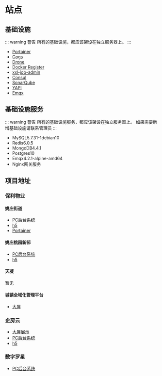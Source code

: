 # 站点



## 基础设施

::: warning 警告
所有的基础设施，都应该架设在独立服务器上。
:::

- [Portainer](http://10.10.0.14:9000/)
- [Gogs](http://gogs.ltit.info/)
- [Drone](http://10.10.0.14/)
- [Docker Register](http://10.10.0.14:5000/v2/_catalog)
- [xxl-job-admin](http://10.10.0.14:8081/xxl-job-admin)
- [Consul](http://10.10.0.14:8500/ui/dc1/services)
- [SonarQube](http://10.10.0.14:9002/)
- [YAPI](http://10.10.0.14:3000/)
- [Emqx](http://10.10.0.14:18083/)


## 基础设施服务

::: warning 警告
所有的基础设施服务，都应该架设在独立服务器上。
如果需要新增基础设施请联系管理员
:::

- MySQL5.7.31-1debian10
- Redis6.0.5
- MongoDB4.4.1
- Postgres10
- Emqx4.2.1-alpine-amd64
- Nginx网关服务



## 项目地址

### 保利物业
#### 姚庄街道
- [PC后台系统](http://139.196.9.150:3011)
- [h5](https://polyservice.ltit.info:8443)
- [Portainer](http://139.196.9.150:9000/) 

#### 姚庄桃园新邨
- [PC后台系统](http://baoli-tyxc-system.ltit.tech)
- [h5](http://baoli-tyxc-app.ltit.tech)

#### 天凝
暂无

#### 城镇全域化管理平台
- [大屏](http://10.10.0.27:6650/) 

### 企房云
- [大屏展示](https://qf.ltitgroup.com:8443/display/)
- [PC后台系统](https://qf.ltitgroup.com:8443/pc/)
- [h5](https://qf.ltitgroup.com:8443/app/)

### 数字罗星
- [PC后台系统](http://10.10.0.27:8081/)
